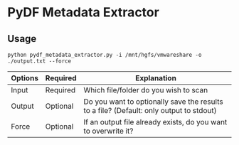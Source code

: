 # PyDF Metadata Extractor



## Usage

`python pydf_metadata_extractor.py -i /mnt/hgfs/vmwareshare -o ./output.txt --force`

Options | Required | Explanation
---|---|---
Input | Required | Which file/folder do you wish to scan
Output | Optional | Do you want to optionally save the results to a file? (Default: only output to stdout)
Force | Optional | If an output file already exists, do you want to overwrite it?
